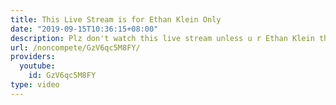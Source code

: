 ```yaml
---
title: This Live Stream is for Ethan Klein Only
date: "2019-09-15T10:36:15+08:00"
description: Plz don't watch this live stream unless u r Ethan Klein thx
url: /noncompete/GzV6qc5M8FY/
providers:
  youtube:
    id: GzV6qc5M8FY
type: video
---
```

